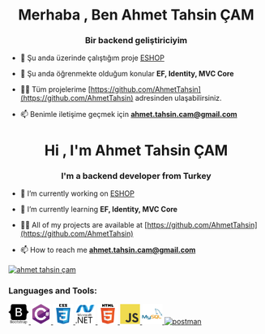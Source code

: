 <h1 align="center">Merhaba , Ben Ahmet Tahsin ÇAM</h1>
<h3 align="center">Bir backend geliştiriciyim</h3>

- 🔭 Şu anda üzerinde çalıştığım proje [ESHOP](https://github.com/AhmetTahsin/EShop)

- 🌱 Şu anda öğrenmekte olduğum konular **EF, Identity, MVC Core**

- 👨‍💻 Tüm projelerime [https://github.com/AhmetTahsin](https://github.com/AhmetTahsin) adresinden ulaşabilirsiniz.

- 📫 Benimle iletişime geçmek için **ahmet.tahsin.cam@gmail.com**

<h1 align="center">Hi , I'm Ahmet Tahsin ÇAM</h1>
<h3 align="center">I'm a backend developer from Turkey</h3>

- 🔭 I’m currently working on [ESHOP](https://github.com/AhmetTahsin/EShop)

- 🌱 I’m currently learning **EF, Identity, MVC Core**

- 👨‍💻 All of my projects are available at [https://github.com/AhmetTahsin](https://github.com/AhmetTahsin)

- 📫 How to reach me **ahmet.tahsin.cam@gmail.com**


<a href="https://linkedin.com/in/ahmet tahsin çam" target="blank"><img align="center" src="https://raw.githubusercontent.com/rahuldkjain/github-profile-readme-generator/master/src/images/icons/Social/linked-in-alt.svg" alt="ahmet tahsin çam" height="30" width="40" /></a>
</p>

<h3 align="left">Languages and Tools:</h3>
<p align="left"> <a href="https://getbootstrap.com" target="_blank" rel="noreferrer"> <img src="https://raw.githubusercontent.com/devicons/devicon/master/icons/bootstrap/bootstrap-plain-wordmark.svg" alt="bootstrap" width="40" height="40"/> </a> <a href="https://www.w3schools.com/cs/" target="_blank" rel="noreferrer"> <img src="https://raw.githubusercontent.com/devicons/devicon/master/icons/csharp/csharp-original.svg" alt="csharp" width="40" height="40"/> </a> <a href="https://www.w3schools.com/css/" target="_blank" rel="noreferrer"> <img src="https://raw.githubusercontent.com/devicons/devicon/master/icons/css3/css3-original-wordmark.svg" alt="css3" width="40" height="40"/> </a> <a href="https://dotnet.microsoft.com/" target="_blank" rel="noreferrer"> <img src="https://raw.githubusercontent.com/devicons/devicon/master/icons/dot-net/dot-net-original-wordmark.svg" alt="dotnet" width="40" height="40"/> </a> <a href="https://www.w3.org/html/" target="_blank" rel="noreferrer"> <img src="https://raw.githubusercontent.com/devicons/devicon/master/icons/html5/html5-original-wordmark.svg" alt="html5" width="40" height="40"/> </a> <a href="https://developer.mozilla.org/en-US/docs/Web/JavaScript" target="_blank" rel="noreferrer"> <img src="https://raw.githubusercontent.com/devicons/devicon/master/icons/javascript/javascript-original.svg" alt="javascript" width="40" height="40"/> </a> <a href="https://www.mysql.com/" target="_blank" rel="noreferrer"> <img src="https://raw.githubusercontent.com/devicons/devicon/master/icons/mysql/mysql-original-wordmark.svg" alt="mysql" width="40" height="40"/> </a> <a href="https://postman.com" target="_blank" rel="noreferrer"> <img src="https://www.vectorlogo.zone/logos/getpostman/getpostman-icon.svg" alt="postman" width="40" height="40"/> </a> </p>

